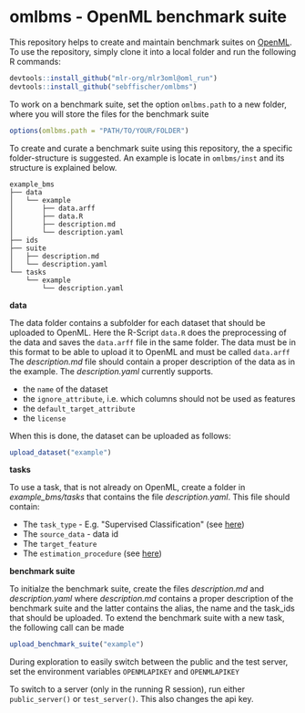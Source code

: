 # omlbms - OpenML benchmark suite 


This repository helps to create and maintain  benchmark suites on [OpenML](https://new.openml.org/).
To use the repository, simply clone it into a local folder and run the following R commands: 

```r
devtools::install_github("mlr-org/mlr3oml@oml_run")
devtools::install_github("sebffischer/omlbms")
```


To work on a benchmark suite, set the option `omlbms.path` to a new folder, where you will store
the files for the benchmark suite

```r
options(omlbms.path = "PATH/TO/YOUR/FOLDER")
```

To create and curate a benchmark suite using this repository, the a specific folder-structure
is suggested. An example is locate in `omlbms/inst` and its structure is explained below.

```
example_bms
├── data
│   └── example
│       ├── data.arff
│       ├── data.R
│       ├── description.md
│       └── description.yaml
├── ids
├── suite
│   ├── description.md
│   └── description.yaml
└── tasks
    └── example
        └── description.yaml
```

**data**

The data folder contains a subfolder for each dataset that should be uploaded to OpenML. 
Here the R-Script `data.R` does the preprocessing of the data and saves the `data.arff` file
in the same folder. The data must be in this format to be able to upload it to 
OpenML and must be called `data.arff` 
The *description.md* file should contain a proper description of the data as in the example.
The *description.yaml* currently supports.

  - the `name` of the dataset
  - the `ignore_attribute`, i.e. which columns should not be used as features
  - the `default_target_attribute`
  - the `license`

When this is done, the dataset can be uploaded as follows: 

```r
upload_dataset("example")
```

**tasks** 

To use a task, that is not already on OpenML, create a folder in *example_bms/tasks* that contains
the file *description.yaml*. This file should contain: 

  - The `task_type` - E.g. "Supervised Classification" (see [here](https://www.openml.org/api/v1/json/tasktype/list))
  - The `source_data` - data id 
  - The `target_feature`
  - The `estimation_procedure` (see [here](https://www.openml.org/api/v1/json/estimationprocedure/list))

**benchmark suite**

To initialze the benchmark suite, create the files *description.md* and *description.yaml* where
*description.md* contains a proper description of the benchmark suite and the latter contains
the alias, the name and the task_ids that should be uploaded.
To extend the benchmark suite with a new task, the following call can be made

```r
upload_benchmark_suite("example")
```

During exploration to easily switch between the public and the test server, set the environment
variables `OPENMLAPIKEY` and `OPENMLAPIKEY`

To switch to a server (only in the running R session), run either `public_server()`
or `test_server()`. This also changes the api key.
